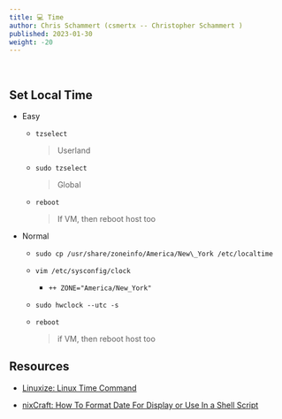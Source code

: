 ```yaml
---
title: 💻 Time
author: Chris Schammert (csmertx -- Christopher Schammert )
published: 2023-01-30
weight: -20
---
```


<!-- The content of this website was written by Christopher Schammert aka Chris Schammert -->

<br />

## Set Local Time

- Easy

    - ```tzselect```

        > Userland

    - ```sudo tzselect```

        > Global

    - ```reboot```

        > If VM, then reboot host too

- Normal

    - ```sudo cp /usr/share/zoneinfo/America/New\_York /etc/localtime```

    - ```vim /etc/sysconfig/clock```

        - ```++ ZONE="America/New_York"```

    - ```sudo hwclock --utc -s```

    - ```reboot```

        > if VM, then reboot host too

## Resources

- [Linuxize: Linux Time Command](https://linuxize.com/post/linux-time-command/)

- [nixCraft: How To Format Date For Display or Use In a Shell Script](https://www.cyberciti.biz/faq/linux-unix-formatting-dates-for-display/)
